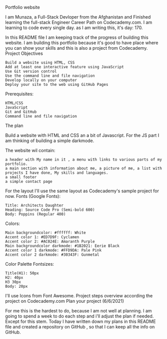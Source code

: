 Portfolio website

I am Munaza, a Full-Stack Devloper from the Afghanistan and Finished learning the full-stack Engineer Career Path on Codecademy.com. I am learning to code every single day. as I am writing this, it's day: 170.

In this README file I am keeping track of the progress of building this website. I am building this portfolio because it's good to have place where you can show your skills and this is also a project from Codecademy.
Project Objectives

    Build a website using HTML, CSS
    Add at least one interactive feature using JavaScript
    Use Git version control
    Use the command line and file navigation
    Develop locally on your computer
    Deploy your site to the web using GitHub Pages

Prerequisites:

    HTML/CSS
    JavaScript
    Git and GitHub
    Command line and file navigation

The plan

Build a website with HTML and CSS an a bit of Javascript. For the JS part I am thinking of building a simple darkmode.

The website wil contain:

    a header with My name in it , a menu with links to various parts of my portfolio.
    a main section with information about me, a picture of me, a list with projects I have done, My skills and languages.
    a small footer
    a simple contact page

For the layout I'll use the same layout as Codecademy's sample project for now.
Fonts (Google Fonts):

    Title: Architects Daughter
    Heading: Source Code Pro (Semi-bold 600)
    Body: Poppins (Regular 400)

Colors:

    Main backgroundcolor: #ffffff: White
    Accent color 1: #ED7D9F: Cyclamen
    Accent color 2: #AC024E: Amaranth Purple
    Main backgroundcolor darkmode: #1B2021: Eerie Black
    Accent color 1 darkmode: #FFD9DA: Pale Pink
    Accent color 2 darkmode: #30343F: Gunmetal

Color Palette
Fontsizes:

    Title(H1): 50px
    H2: 40px
    H3 30px
    Body: 20px

I'll use Icons from Font Awesome.
Project steps overview according the project on Codecademy.com
Plan your project (6/6/2021)

For me this is the hardest to do, because I am not well at planning. I am going to spend a week to do each step and i'll adjust the plan if needed. Except for this stem. Today I have written down my plans in this README file and created a repository on GitHub , so that I can keep all the info on GitHub.
